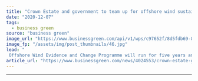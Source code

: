 ```yaml
---
title: "Crown Estate and government to team up for offshore wind sustainability research"
date: "2020-12-07"
tags: 
  - business green
source: "business green"
image_url: "https://www.businessgreen.com/api/v1/wps/c97652f/8d5fdb69-8d18-4842-8105-ca053b7b7f1e/4/london-array-crown-estate-185x114.jpg"
image_fp: "/assets/img/post_thumbnails/46.jpg"
lead: "
 Offshore Wind Evidence and Change Programme will run for five years and explore how the seabed can best be protected as the UK's offshore wind boom continues ..."
article_url: "https://www.businessgreen.com/news/4024553/crown-estate-government-team-offshore-wind-sustainability-research"
---
```


---
